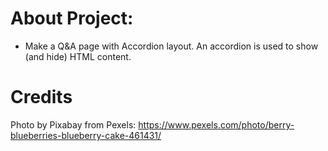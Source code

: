 # About Project:

- Make a Q&A page with Accordion layout.
     An accordion is used to show (and hide) HTML content.



# Credits 

Photo by Pixabay from Pexels: https://www.pexels.com/photo/berry-blueberries-blueberry-cake-461431/